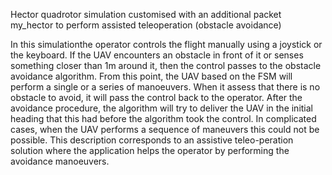 Hector quadrotor simulation customised with an additional packet my_hector to perform assisted teleoperation (obstacle avoidance)

In this simulationthe operator controls the flight manually using a joystick or the keyboard.  If the UAV encounters an obstacle in front of it or senses something closer than 1m around it, then the control passes to the obstacle avoidance algorithm.  From this point, the UAV based on the FSM will perform a single or a series of manoeuvers.  When it assess that there is no obstacle to avoid, it will pass the control back to the operator.  After the avoidance procedure, the algorithm will try to deliver the UAV in the initial heading that this had before the algorithm took the control.  In complicated cases, when the UAV performs a sequence of maneuvers this could not be possible.  This description corresponds to an assistive teleo-peration solution where the application helps the operator by performing the avoidance manoeuvers. 
